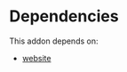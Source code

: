 # Dependencies

This addon depends on:

- [website](https://github.com/bringout/oca-ocb-website/tree/788e7f32fd5041ab360d8f77cfd016012d805e7b/odoo-bringout-oca-ocb-website)
